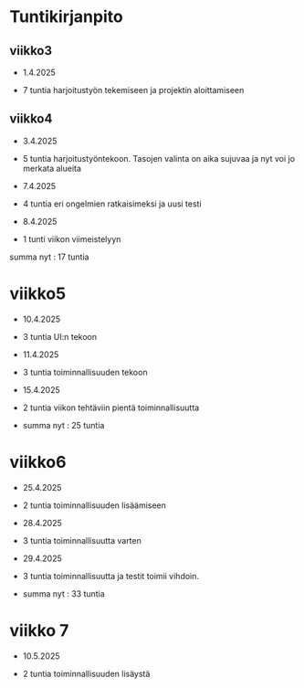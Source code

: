# Tuntikirjanpito


## viikko3


- 1.4.2025

- 7 tuntia harjoitustyön tekemiseen ja projektin aloittamiseen

## viikko4

- 3.4.2025

- 5 tuntia harjoitustyöntekoon. Tasojen valinta on aika sujuvaa ja nyt voi jo merkata alueita

- 7.4.2025

- 4 tuntia eri ongelmien ratkaisimeksi ja uusi testi

- 8.4.2025

- 1 tunti viikon viimeistelyyn

summa nyt : 17 tuntia

# viikko5

- 10.4.2025

- 3 tuntia UI:n tekoon

- 11.4.2025

- 3 tuntia toiminnallisuuden tekoon

- 15.4.2025

- 2 tuntia viikon tehtäviin pientä toiminnallisuutta 

- summa nyt : 25 tuntia

# viikko6

- 25.4.2025

- 2 tuntia toiminnallisuuden lisäämiseen

- 28.4.2025

- 3 tuntia toiminnallisuutta varten

- 29.4.2025

- 3 tuntia toiminnallisuutta ja testit toimii vihdoin.

- summa nyt : 33 tuntia

# viikko 7

- 10.5.2025

- 2 tuntia toiminnallisuuden lisäystä
